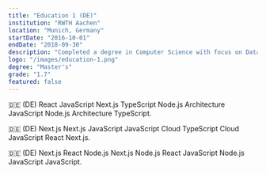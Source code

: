 ```yaml
---
title: "Education 1 (DE)"
institution: "RWTH Aachen"
location: "Munich, Germany"
startDate: "2016-10-01"
endDate: "2018-09-30"
description: "Completed a degree in Computer Science with focus on Data Science."
logo: "/images/education-1.png"
degree: "Master's"
grade: "1.7"
featured: false
---
```


🇩🇪 (DE) React JavaScript Next.js TypeScript Node.js Architecture JavaScript Node.js Architecture TypeScript.

🇩🇪 (DE) Next.js Next.js JavaScript JavaScript Cloud TypeScript Cloud JavaScript React Next.js.

🇩🇪 (DE) Next.js React Node.js Next.js Node.js React JavaScript Node.js JavaScript JavaScript.
